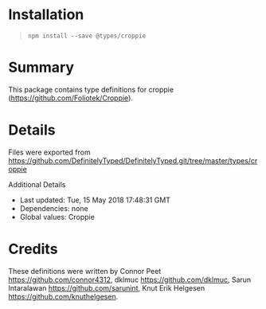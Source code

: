 # Installation
> `npm install --save @types/croppie`

# Summary
This package contains type definitions for croppie (https://github.com/Foliotek/Croppie).

# Details
Files were exported from https://github.com/DefinitelyTyped/DefinitelyTyped.git/tree/master/types/croppie

Additional Details
 * Last updated: Tue, 15 May 2018 17:48:31 GMT
 * Dependencies: none
 * Global values: Croppie

# Credits
These definitions were written by Connor Peet <https://github.com/connor4312>, dklmuc <https://github.com/dklmuc>, Sarun Intaralawan <https://github.com/sarunint>, Knut Erik Helgesen <https://github.com/knuthelgesen>.
